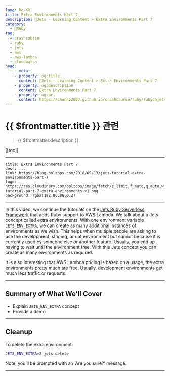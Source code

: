 ```yaml
---
lang: ko-KR
title: Extra Environments Part 7
description: 🔻Jets - Learning Content > Extra Environments Part 7
category:
  - 🔻Ruby
tag:
  - crashcourse
  - ruby
  - jets
  - aws
  - aws-lambda
  - cloudwatch
head:
  - - meta:
    - property: og:title
      content: 🔻Jets - Learning Content > Extra Environments Part 7
    - property: og:description
      content: Extra Environments Part 7
    - property: og:url
      content: https://chanhi2000.github.io/crashcourse/ruby/rubyonjets-learning-content/20180913-jets-tutorial-extra-environments-part-7.html
---
```


# {{ $frontmatter.title }} 관련

> {{ $frontmatter.description }}

[[toc]]

---

```component VPCard
title: Extra Environments Part 7
desc: ...
link: https://blog.boltops.com/2018/09/13/jets-tutorial-extra-environments-part-7
logo: https://res.cloudinary.com/boltops/image/fetch/c_limit,f_auto,q_auto,w_677/https://blog.boltops.com/img/posts/2018/09/jets-tutorial-part-7-extra-environments-v1.png
background: rgba(192,86,86,0.2)
```

---

<YouTubei id="AJy6NV_Zr30" />

In this video, we continue the tutorials on the [Jets Ruby Serverless Framework](http://rubyonjets.com/) that adds Ruby support to AWS Lambda. We talk about a Jets concept called extra environments. With one environment variable `JETS_ENV_EXTRA`, we can create as many additional instances of environments as we wish. This helps when multiple people are asking to use the development, staging, or uat environment but cannot because it is currently used by someone else or another feature. Usually, you end up having to wait until the environment free. With this Jets concept you can create as many environments as required.

It is also interesting that AWS Lambda pricing is based on a usage, the extra environments pretty much are free. Usually, development environments get much less traffic or requests.

---

## Summary of What We’ll Cover

- Explain `JETS_ENV_EXTRA` concept
- Provide a demo

---

## Cleanup

To delete the extra environment:

```sh
JETS_ENV_EXTRA=2 jets delete
```

Note, you’ll be prompted with an ‘Are you sure?’ message.

---

<TagLinks />